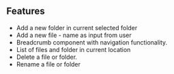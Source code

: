 ## Features

- Add a new folder in current selected folder
- Add a new file - name as input from user
- Breadcrumb component with navigation functionality.
- List of files and folder in current location
- Delete a file or folder.
- Rename a file or folder
